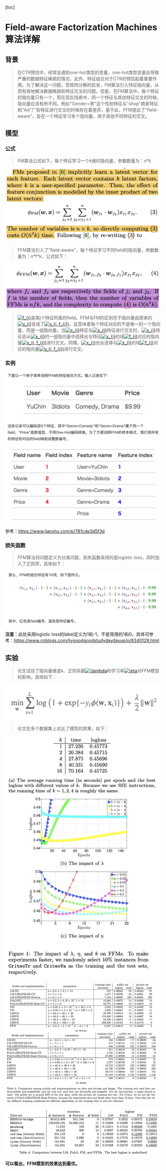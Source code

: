 [toc]

# Field-aware Factorization Machines算法详解

## 背景

> 在CTR预估中，经常会遇到one-hot类型的变量，one-hot类型变量会导致严重的数据特征稀疏的情况，此外，特征组合对于CTR的预估起着重要作用。为了解决这一问题，受矩阵分解的启发，FM算法引入特征隐向量，从而有效地解决数据稀疏和特征交叉的问题。但是，在FM算法中，每个特征的隐向量只有一个，而在现实场景中，同一个特征与其他特征交叉的时候，隐向量应该有所不同，例如"Gender=男"这个性别特征与"shop"商家特征和"Ad"广告特征进行交叉的时候存在着差异，基于此，FFM提出了"field-aware"，旨在一个特征学习多个隐向量，用于其他不同特征的交叉。

## 模型

### 公式

> FM算法公式如下，每个特征学习一个k维的隐向量，参数数量为：n*k

![image](https://github.com/ShaoQiBNU/Field-awareFactorizationMachines/blob/master/img/1.jpg)

> FFM算法引入了"field-aware"，每个特征学习不同field的隐向量，参数数量为：n\*f\*k，公式如下：

![image](https://github.com/ShaoQiBNU/Field-awareFactorizationMachines/blob/master/img/2.jpg)

>  <a href="https://www.codecogs.com/eqnedit.php?latex=f_{j}" target="_blank"><img src="https://latex.codecogs.com/svg.latex?f_{j}" title="f_{j}" /></a>是第j个特征所属的field。FFM与FM的区别在于隐向量由原来的<a href="https://www.codecogs.com/eqnedit.php?latex=v_{i}" target="_blank"><img src="https://latex.codecogs.com/svg.latex?v_{i}" title="v_{i}" /></a>变成了<a href="https://www.codecogs.com/eqnedit.php?latex=v_{i,&space;f_{j}}" target="_blank"><img src="https://latex.codecogs.com/svg.latex?v_{i,&space;f_{j}}" title="v_{i, f_{j}}" /></a>，这意味着每个特征对应的不是唯一的一个隐向量，而是一组隐向量。当<a href="https://www.codecogs.com/eqnedit.php?latex=x_{i}" target="_blank"><img src="https://latex.codecogs.com/svg.latex?x_{i}" title="x_{i}" /></a>特征与<a href="https://www.codecogs.com/eqnedit.php?latex=x_{j}" target="_blank"><img src="https://latex.codecogs.com/svg.latex?x_{j}" title="x_{j}" /></a>特征进行交叉时，<a href="https://www.codecogs.com/eqnedit.php?latex=x_{i}" target="_blank"><img src="https://latex.codecogs.com/svg.latex?x_{i}" title="x_{i}" /></a>特征会从<a href="https://www.codecogs.com/eqnedit.php?latex=x_{i}" target="_blank"><img src="https://latex.codecogs.com/svg.latex?x_{i}" title="x_{i}" /></a>的一组隐向量中选择出与特征<a href="https://www.codecogs.com/eqnedit.php?latex=x_{j}" target="_blank"><img src="https://latex.codecogs.com/svg.latex?x_{j}" title="x_{j}" /></a>的域<a href="https://www.codecogs.com/eqnedit.php?latex=f_{j}" target="_blank"><img src="https://latex.codecogs.com/svg.latex?f_{j}" title="f_{j}" /></a>对应的隐向量<a href="https://www.codecogs.com/eqnedit.php?latex=v_{i,&space;f_{j}}" target="_blank"><img src="https://latex.codecogs.com/svg.latex?v_{i,&space;f_{j}}" title="v_{i, f_{j}}" /></a>进行交叉。同理，<a href="https://www.codecogs.com/eqnedit.php?latex=x_{j}" target="_blank"><img src="https://latex.codecogs.com/svg.latex?x_{j}" title="x_{j}" /></a>也会选择与<a href="https://www.codecogs.com/eqnedit.php?latex=x_{i}" target="_blank"><img src="https://latex.codecogs.com/svg.latex?x_{i}" title="x_{i}" /></a>的域<a href="https://www.codecogs.com/eqnedit.php?latex=f_{j}" target="_blank"><img src="https://latex.codecogs.com/svg.latex?f_{j}" title="f_{j}" /></a>对应的隐向量<a href="https://www.codecogs.com/eqnedit.php?latex=v_{i,&space;f_{j}}" target="_blank"><img src="https://latex.codecogs.com/svg.latex?v_{i,&space;f_{j}}" title="v_{i, f_{j}}" /></a>进行交叉。

### 实例

![image](https://github.com/ShaoQiBNU/Field-awareFactorizationMachines/blob/master/img/3.jpg)

参考：https://www.jianshu.com/p/781cde3d5f3d


### 损失函数

> FFM算法将问题定义为分类问题，损失函数采用的是logistic loss，同时加入了正则项，具体如下：

![image](https://github.com/ShaoQiBNU/Field-awareFactorizationMachines/blob/master/img/4.jpg)

**注意**：此处采用logistic loss的label定义为1和-1，不是常用的1和0，具体可参考：https://www.cnblogs.com/ljygoodgoodstudydaydayup/p/6340129.html

## 实验

> 论文试验了隐向量维度k、正则系数<a href="https://www.codecogs.com/eqnedit.php?latex=\lambda" target="_blank"><img src="https://latex.codecogs.com/svg.latex?\lambda" title="\lambda" /></a>和学习率<a href="https://www.codecogs.com/eqnedit.php?latex=\eta" target="_blank"><img src="https://latex.codecogs.com/svg.latex?\eta" title="\eta" /></a>对FFM模型的影响，具体如下：

![image](https://github.com/ShaoQiBNU/Field-awareFactorizationMachines/blob/master/img/5.jpg)

> 论文在多个数据集上对比了模型的效果，如下：

![image](https://github.com/ShaoQiBNU/Field-awareFactorizationMachines/blob/master/img/6.jpg)

![image](https://github.com/ShaoQiBNU/Field-awareFactorizationMachines/blob/master/img/7.jpg)

![image](https://github.com/ShaoQiBNU/Field-awareFactorizationMachines/blob/master/img/8.jpg)

**可以看出，FFM模型的效果达到最优。**

